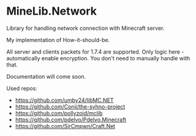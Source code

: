 MineLib.Network
===============

Library for handling network connection with Minecraft server.

My implementation of How-it-should-be.

All server and clients packets for 1.7.4 are supported.
Only logic here - automatically enable encryption. You don't need to manually handle with that.

Documentation will come soon.

Used repos:
* https://github.com/umby24/libMC.NET
* https://github.com/Conji/the-syhno-project
* https://github.com/pollyzoid/mclib
* https://github.com/pdelvo/Pdelvo.Minecraft
* https://github.com/SirCmpwn/Craft.Net
